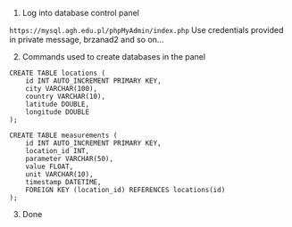 1. Log into database control panel

```https://mysql.agh.edu.pl/phpMyAdmin/index.php```
Use credentials provided in private message, brzanad2 and so on... 

2. Commands used to create databases in the panel

```
CREATE TABLE locations (
    id INT AUTO_INCREMENT PRIMARY KEY,
    city VARCHAR(100),
    country VARCHAR(10),
    latitude DOUBLE,
    longitude DOUBLE
);

CREATE TABLE measurements (
    id INT AUTO_INCREMENT PRIMARY KEY,
    location_id INT,
    parameter VARCHAR(50),
    value FLOAT,
    unit VARCHAR(10),
    timestamp DATETIME,
    FOREIGN KEY (location_id) REFERENCES locations(id)
);
```
3. Done

